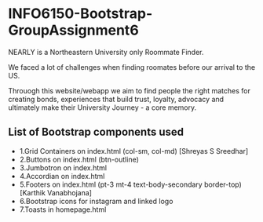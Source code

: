 # INFO6150-Bootstrap-GroupAssignment6
NEARLY is a Northeastern University only Roommate Finder. 

We faced a lot of challenges when finding roomates before our arrival to the US.

Throuogh this website/webapp we aim to find people the right matches for creating bonds, experiences that build trust, loyalty, advocacy and ultimately make their University Journey - a core memory.

## List of Bootstrap components used 

- 1.Grid Containers on index.html (col-sm, col-md) [Shreyas S Sreedhar]
- 2.Buttons on index.html (btn-outline)
- 3.Jumbotron on index.html
- 4.Accordian on index.html 
- 5.Footers on index.html (pt-3 mt-4 text-body-secondary border-top) [Karthik Vanabhojana]
- 6.Bootstrap icons for instagram and linked logo
- 7.Toasts in homepage.html